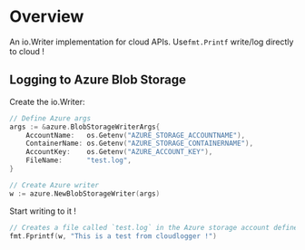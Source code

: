 # Overview

An io.Writer implementation for cloud APIs. Use`fmt.Printf` write/log directly to cloud !



## Logging to Azure Blob Storage

Create the io.Writer:

```go
// Define Azure args
args := &azure.BlobStorageWriterArgs{
    AccountName:   os.Getenv("AZURE_STORAGE_ACCOUNTNAME"),
    ContainerName: os.Getenv("AZURE_STORAGE_CONTAINERNAME"),
    AccountKey:    os.Getenv("AZURE_ACCOUNT_KEY"),
    FileName:      "test.log",
}

// Create Azure writer
w := azure.NewBlobStorageWriter(args)
```

Start writing to it  !

```go
// Creates a file called `test.log` in the Azure storage account define earlier
fmt.Fprintf(w, "This is a test from cloudlogger !")
```